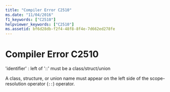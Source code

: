 ```yaml
---
title: "Compiler Error C2510"
ms.date: "11/04/2016"
f1_keywords: ["C2510"]
helpviewer_keywords: ["C2510"]
ms.assetid: bf6d28db-f2f4-48f8-8f4e-7d662ed278fe
---
```

# Compiler Error C2510

'identifier' : left of '::' must be a class/struct/union

A class, structure, or union name must appear on the left side of the scope-resolution operator (`::`) operator.